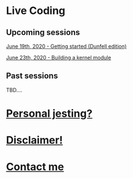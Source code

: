 # Live Coding

## Upcoming sessions

[June 19th, 2020 - Getting started (Dunfell edition)](session_1_v2/main.md)

[June 23th, 2020 - Building a kernel module](session_13/main.md)

## Past sessions

TBD....

# [Personal jesting?](personal.md)

# [Disclaimer!](disclaimer.md)

# [Contact me](contact.md)